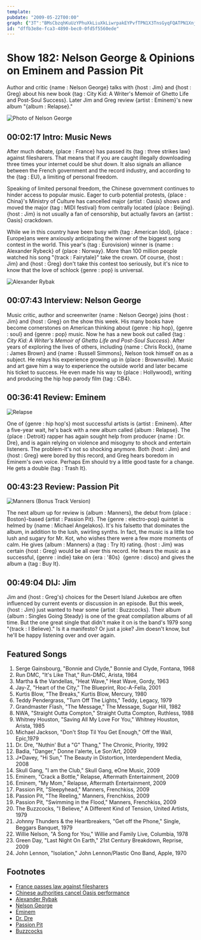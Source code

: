```yaml
---
template: 
pubdate: "2009-05-22T00:00"
graph: {"3T":"BMsCbzqhKuUzYPhuXkLiuXkLiwrpakEYPvfTPN1X3TnsGyqFQATPN1XnjcMM9MGtlTPN1XHteBwnjcMM3TnsGnjcMM","CV":"BHm1GpyNp7X6cfdpyNp73TmBdpyNp79MGtlpyNp7BFxuTpyNp779e9JpyNp7M5we7pyNp7pyNp7xWnJtpyNp7zaShPBCAJJpyNp78cB1IpyNp7","1P5":"BAEp1BLczYBLczYBQsAM","20B":"LrMQuWLFBmBJQFWWLFBmTiA3pWLFBmWLFBmsmN4797qipWLFBmWLFBmdhnxe0FuFJLrMQuLrMQusmN47LrMQuMPT5gBHm1Gdhnxe97qipX6cfd","29S":"DiU68X6cfdDiU68SrbojBJ5rUDiU68"}
id: "dffb3e8e-fca3-4890-bec0-0fd5f5560ede"
---
```






# Show 182: Nelson George & Opinions on Eminem and Passion Pit

Author and critic {name : Nelson George} talks with {host : Jim} and {host : Greg} about his new book {tag : City Kid: A Writer's Memoir of Ghetto Life and Post-Soul Success}. Later Jim and Greg review {artist : Eminem}'s new album "{album : Relapse}."

![Photo of Nelson George](https://static.soundopinions.org/images/2009/newnelsongeorge.jpg)



## 00:02:17 Intro: Music News

After much debate, {place : France} has passed its {tag : three strikes law} against filesharers. That means that if you are caught illegally downloading three times your internet could be shut down. It also signals an alliance between the French government and the record industry, and according to the {tag : EU}, a limiting of personal freedom.

Speaking of limited personal freedom, the Chinese government continues to hinder access to popular music. Eager to curb potential protests, {place : China}'s Ministry of Culture has cancelled major {artist : Oasis} shows and moved the major {tag : MIDI festival} from centrally located {place : Beijing}. {host : Jim} is not usually a fan of censorship, but actually favors an {artist : Oasis} crackdown.

While we in this country have been busy with {tag : American Idol}, {place : Europe}ans were anxiously anticipating the winner of the biggest song contest in the world. This year's {tag : Eurovision} winner is {name : Alexander Rybeck} of {place : Norway}. More than 100 million people watched his song "{track : Fairytale}" take the crown. Of course, {host : Jim} and {host : Greg} don't take this contest too seriously, but it's nice to know that the love of schlock {genre : pop} is universal.

![Alexander Rybak](https://static.soundopinions.org/assets/182/3T0.jpg)



## 00:07:43 Interview: Nelson George

Music critic, author and screenwriter {name : Nelson George} joins {host : Jim} and {host : Greg} on the show this week. His many books have become cornerstones on American thinking about {genre : hip hop}, {genre : soul} and {genre : pop} music. Now he has a new book out called {tag : *City Kid: A Writer's Memoir of Ghetto Life and Post-Soul Success*}. After years of exploring the lives of others, including {name : Chris Rock}, {name : James Brown} and {name : Russell Simmons}, Nelson took himself on as a subject. He relays his experience growing up in {place : Brownsville}. Music and art gave him a way to experience the outside world and later became his ticket to success. He even made his way to {place : Hollywood}, writing and producing the hip hop parody film {tag : CB4}.



## 00:36:41 Review: Eminem

![Relapse](https://static.soundopinions.org/assets/182/1P50.jpg)

One of {genre : hip hop's} most successful artists is {artist : Eminem}. After a five-year wait, he's back with a new album called {album : Relapse}. The {place : Detroit} rapper has again sought help from producer {name : Dr. Dre}, and is again relying on violence and misogyny to shock and entertain listeners. The problem-it's not so shocking anymore. Both {host : Jim} and {host : Greg} were bored by this record, and Greg hears boredom in Eminem's own voice. Perhaps Em should try a little good taste for a change. He gets a double {tag : Trash It}.



## 00:43:23 Review: Passion Pit

![Manners (Bonus Track Version)](https://static.soundopinions.org/assets/182/20B0.jpg)

The next album up for review is {album : Manners}, the debut from {place : Boston}-based {artist : Passion Pit}. The {genre : electro-pop} quintet is helmed by {name : Michael Angelakos}. It's his falsetto that dominates the album, in addition to the lush, swirling synths. In fact, the music is a little too lush and sugary for Mr. Kot, who wishes there were a few more moments of calm. He gives {album : Manners} a {tag : Try It} rating. {host : Jim} was certain {host : Greg} would be all over this record. He hears the music as a successful, {genre : indie} take on {era : '80s}  {genre : disco} and gives the album a {tag : Buy It}.



## 00:49:04 DIJ: Jim

Jim and {host : Greg's} choices for the Desert Island Jukebox are often influenced by current events or discussion in an episode. But this week, {host : Jim} just wanted to hear some {artist : Buzzcocks}. Their album {album : Singles Going Steady} is one of the great compilation albums of all time. But the one great single that didn't make it on is the band's 1979 song "{track : I Believe}." Is it a manifesto? Or just a joke? Jim doesn't know, but he'll be happy listening over and over again.



## Featured Songs

1. Serge Gainsbourg, "Bonnie and Clyde," Bonnie and Clyde, Fontana, 1968
2. Run DMC, "It's Like That," Run-DMC, Arista, 1984
3. Martha & the Vandellas, "Heat Wave," Heat Wave, Gordy, 1963
4. Jay-Z, "Heart of the City," The Blueprint, Roc-A-Fella, 2001
5. Kurtis Blow, "The Breaks," Kurtis Blow, Mercury, 1980
6. Teddy Pendergrass, "Turn Off The Lights," Teddy, Legacy, 1979
7. Grandmaster Flash, "The Message," The Message, Sugar Hill, 1982
8. NWA, "Straight Outta Compton," Straight Outta Compton, Ruthless, 1988
9. Whitney Houston, "Saving All My Love For You," Whitney Houston, Arista, 1985
10. Michael Jackson, "Don't Stop Til You Get Enough," Off the Wall, Epic,1979
11. Dr. Dre, "Nuthin' But a "G" Thang," The Chronic, Priority, 1992
12. Badia, "Danger," Donne l'alerte, Le Son'Art, 2009
13. J*Davey, "Hi Sun," The Beauty in Distortion, Interdependent Media, 2008
14. Skull Gang, "I am the Club," Skull Gang, eOne Music, 2009
15. Eminem, "Crack a Bottle," Relapse, Aftermath Entertainment, 2009
16. Eminem, "My Mom," Relapse, Aftermath Entertainment, 2009
17. Passion Pit, "Sleepyhead," Manners, Frenchkiss, 2009
18. Passion Pit, "The Reeling," Manners, Frenchkiss, 2009
19. Passion Pit, "Swimming in the Flood," Manners, Frenchkiss, 2009
20. The Buzzcocks, "I Believe," A Different Kind of Tension, United Artists, 1979
21. Johnny Thunders & the Heartbreakers, "Get off the Phone," Single, Beggars Banquet, 1979
22. Willie Nelson, "A Song for You," Willie and Family Live, Columbia, 1978
23. Green Day, "Last Night On Earth," 21st Century Breakdown, Reprise, 2009
24. John Lennon, "Isolation," John Lennon/Plastic Ono Band, Apple, 1970



## Footnotes

- [France passes law against filesharers](http://www.theguardian.com/technology/blog/2009/may/13/france-three-strikes)
- [Chinese authorities cancel Oasis performance](http://www.theguardian.com/music/2009/mar/03/oasis-china-banned-concerts-tibet)
- [Alexander Rybak](http://www.alexanderrybak.com/)
- [Nelson George](http://nelsondgeorge.net/?page=home)
- [Eminem](http://www.eminem.com/)
- [Dr. Dre](http://www.drdre.com/)
- [Passion Pit](http://passionpitmusic.com/post/:id)
- [Buzzcocks](http://www.buzzcocks.com/site/index.html)